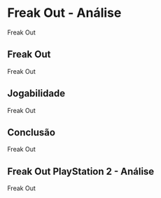 ---
---

# Freak Out - Análise

Freak Out

## Freak Out

Freak Out

## Jogabilidade

Freak Out

## Conclusão

Freak Out

## Freak Out PlayStation 2 - Análise

Freak Out
